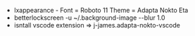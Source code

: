 
* lxappearance - 
     Font = Roboto 11
     Theme = Adapta Nokto Eta
* betterlockscreen -u ~/.background-image --blur 1.0
* isntall vscode extension => j-james.adapta-nokto-vscode